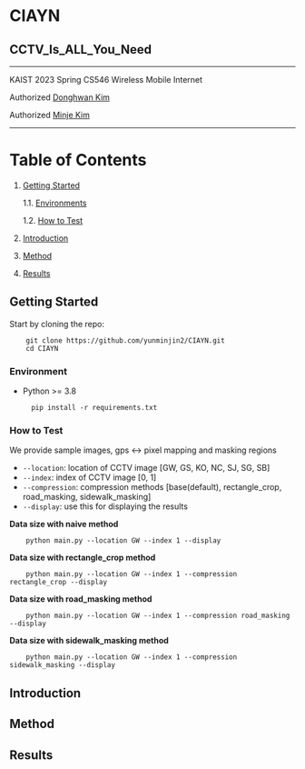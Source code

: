 # CIAYN
## CCTV_Is_ALL_You_Need

-----------

KAIST 2023 Spring CS546 Wireless Mobile Internet

Authorized [Donghwan Kim](https://donghwankim0101.github.io/)

Authorized [Minje Kim](https://yunminjin2.github.io/)

-----------

# Table of Contents
1. [Getting Started](https://github.com/yunminjin2/CIAYN#getting-started)
        
    1.1. [Environments](https://github.com/yunminjin2/CIAYN#environments)
    
    1.2. [How to Test](https://github.com/yunminjin2/CIAYN#how-to-test)

2. [Introduction](https://github.com/yunminjin2/CIAYN#introduction)
3. [Method](https://github.com/yunminjin2/CIAYN#method)
4. [Results](https://github.com/yunminjin2/CIAYN#results)

## Getting Started

Start by cloning the repo:

        git clone https://github.com/yunminjin2/CIAYN.git
        cd CIAYN

### Environment

* Python >= 3.8

        pip install -r requirements.txt

### How to Test

We provide sample images, gps <-> pixel mapping and masking regions

* `--location`: location of CCTV image [GW, GS, KO, NC, SJ, SG, SB]
* `--index`: index of CCTV image [0, 1]
* `--compression`: compression methods [base(default), rectangle_crop, road_masking, sidewalk_masking]
* `--display`: use this for displaying the results

**Data size with naive method**

        python main.py --location GW --index 1 --display
        
**Data size with rectangle_crop method**

        python main.py --location GW --index 1 --compression rectangle_crop --display

**Data size with road_masking method**

        python main.py --location GW --index 1 --compression road_masking --display

**Data size with sidewalk_masking method**

        python main.py --location GW --index 1 --compression sidewalk_masking --display

## Introduction

## Method

## Results
